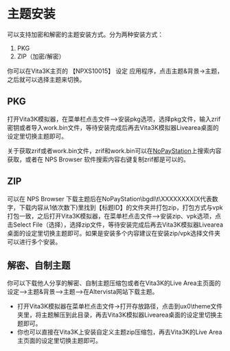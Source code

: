 # 主题安装
可以支持加密和解密的主题安装方式。分为两种安装方式：
1. PKG
2. ZIP（加密/解密）

你可以在Vita3K主页的 【NPXS10015】 设定 应用程序，点击主题&背景->主题，之后就可以选择主题来切换。

## PKG
打开Vita3K模拟器，在菜单栏点击文件—>安装pkg选项，选择pkg文件，输入zrif密钥或者导入work.bin文件，等待安装完成后再去Vita3K模拟器Livearea桌面的设定里切换主题即可。

关于获取zrif或者work.bin文件，zrif和work.bin可以在[NoPayStation](https://nopaystation.com)上搜索内容获取，或者在 NPS Browser 软件搜索内容右键复制zrif都是可以的。

## ZIP
可以在 NPS Browser 下载主题后在NoPayStation\bgdl\t\XXXXXXXX(X代表数字，下载内容从1依次数下)里找到【标题ID】的文件夹并打包zip，打包方式与vpk打包一致，之后打开Vita3K模拟器，在菜单栏点击文件—>安装zip、vpk选项，点击Select File（选择），选择zip文件，等待安装完成后再去Vita3K模拟器Livearea桌面的设定里切换主题即可。如果是安装多个内容建议在安装zip/vpk选择文件夹可以进行多个安装。

## 解密、自制主题
你可以下载他人分享的解密、自制主题压缩包或者在Vita3K的Live Area主页面的设定—>主题&背景—>主题—>在Altervista网站下载主题。
- 打开Vita3K模拟器在菜单栏点击文件->打开存放路径，点击到ux0\theme文件夹里，将主题解压到此目录，再去Vita3K模拟器Livearea桌面的设定里切换主题即可。
- 你也可以直接在Vita3K上安装自定义主题zip压缩包，再去Vita3K的Live Area主页面的设定里切换主题即可。
